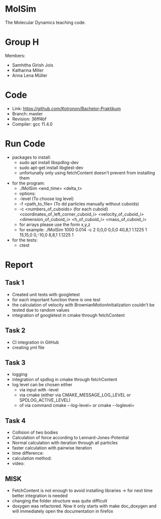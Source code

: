 MolSim
===

The Molecular Dynamics teaching code.

# Group H #
Members:
* Samhitha Girish Jois
* Katharina Miller
* Anna Lena Müller

# Code #
* Link:     https://github.com/Kotronon/Bachelor-Praktikum
* Branch:   master
* Revision: 36ff4bf
* Compiler: gcc 11.4.0

# Run Code #
* packages to install:
  * sudo apt install libspdlog-dev
  * sudo apt-get install libgtest-dev
  * unfortunatly only using fetchContent doesn't prevent from installing them
* for the program:
  * ./MolSim <end_time> <delta_t> 
  * options:
  * -level <level> (To choose log level)
  * -f <path_to_file> (To dd particles manually without cuboids)
  * -c <numbers_of_cuboids> (for each cuboid) <coordinates_of_left_corner_cuboid_i> <velocity_of_cuboid_i> <dimension_of_cuboid_i> <h_of_cuboid_i> <mass_of_cuboid_i> 
  * for arrays please use the form x,y,z
  * for example: ./MolSim 1000 0.014 -c 2 0,0,0 0,0,0 40,8,1 1.1225 1 15,15,0 0,-10,0 8,8,1 1.1225 1
* for the tests:
  * ctest
  

# Report #
## Task 1 ##
* Created unit tests with googletest
* for each important function there is one test
* the calculation of velocity with BrownianMotionInitialization couldn't be tested due to random values
* integration of googletest in cmake through fetchContent 

## Task 2 ##
* CI integration in GitHub
* creating yml file

## Task 3 ##
* logging
* integration of spdlog in cmake through fetchContent
* log level can be chosen either 
  * via input with -level 
  * via cmake (either via CMAKE_MESSAGE_LOG_LEVEL or SPDLOG_ACTIVE_LEVEL)
  * of via command cmake --log-level=<level> or cmake --loglevel=<level>

## Task 4 ##
* Collision of two bodies
* Calculation of force according to Lennard-Jones-Potential
* Normal calculation with iteration through all particles
* faster calculation with pairwise iteration
* time difference:
* calculation method:
* video:

## MISK ##
* FetchContent is not enough to avoid installing libraries -> for next time better integration is needed
* changing the folder structure was quite difficult
* doxygen was refactored. Now it only starts with make doc_doxygen and will immediately open the documentation in firefox